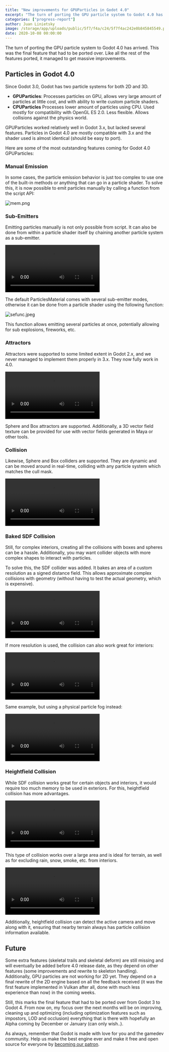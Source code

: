 ```yaml
---
title: "New improvements for GPUParticles in Godot 4.0"
excerpt: "The turn of porting the GPU particle system to Godot 4.0 has arrived. This was the final feature that had to be ported over. Like all the rest of the features ported, it managed to get massive improvements."
categories: ["progress-report"]
author: Juan Linietsky
image: /storage/app/uploads/public/5f7/f4a/c24/5f7f4ac242e0b845845549.png
date: 2020-10-08 00:00:00
---
```


The turn of porting the GPU particle system to Godot 4.0 has arrived. This was the final feature that had to be ported over. Like all the rest of the features ported, it managed to get massive improvements.

## Particles in Godot 4.0

Since Godot 3.0, Godot has two particle systems for both 2D and 3D.

* **GPUParticles**: Processes particles on GPU, allows very large amount of particles at little cost, and with ability to write custom particle shaders.
* **CPUParticles** Processes lower amount of particles using CPU. Used mostly for compatibility with OpenGL ES 2.0. Less flexible. Allows collisions against the physics world.

GPUParticles worked relatively well in Godot 3.x, but lacked several features. Particles in Godot 4.0 are mostly compatible with 3.x and the shader used is almost identical (should be easy to port).

Here are some of the most outstanding features coming for Godot 4.0 GPUParticles:

### Manual Emission

In some cases, the particle emission behavior is just too complex to use one of the built-in methods or anything that can go in a particle shader. To solve this, it is now possible to emit particles manually by calling a function from the script API:

![mem.png](/storage/app/uploads/public/5f7/f43/bd9/5f7f43bd98b90925234717.png)

### Sub-Emitters

Emitting particles manually is not only possible from script. It can also be done from within a particle shader itself by chaining another particle system as a sub-emitter.

<video controls>
<source src="/storage/app/media/4.0/particles/sub_emitter.mp4" type="video/mp4">
</video>

The default ParticlesMaterial comes with several sub-emitter modes, otherwise it can be done from a particle shader using the following function:

![sefunc.jpeg](/storage/app/uploads/public/5f7/f44/dc3/5f7f44dc3c34f793434163.jpeg)

This function allows emitting several particles at once, potentially allowing for sub explosions, fireworks, etc.

### Attractors

Attractors were supported to some limited extent in Godot 2.x, and we never managed to implement them properly in 3.x. They now fully work in 4.0.


<video controls>
<source src="/storage/app/media/4.0/particles/attractor.mp4" type="video/mp4">
</video>


Sphere and Box attractors are supported. Additionally, a 3D vector field texture can be provided for use with vector fields generated in Maya or other tools.

### Collision

Likewise, Sphere and Box colliders are supported. They are dynamic and can be moved around in real-time, colliding with any particle system which matches the cull mask.

<video controls>
<source src="/storage/app/media/4.0/particles/pcol.mp4" type="video/mp4">
</video>

### Baked SDF Collision

Still, for complex interiors, creating all the collisions with boxes and spheres can be a hassle. Additionally, you may want collider objects with more complex shapes to interact with particles.

To solve this, the SDF collider was added. It bakes an area of a custom resolution as a signed distance field. This allows approximate complex collisions with geometry (without having to test the actual geometry, which is expensive).

<video controls>
<source src="/storage/app/media/4.0/particles/sdf_collision.mp4" type="video/mp4">
</video>


If more resolution is used, the collision can also work great for interiors:

<video controls>
<source src="/storage/app/media/4.0/particles/sdf_particles.mp4" type="video/mp4">
</video>

Same example, but using a physical particle fog instead:

<video controls>
<source src="/storage/app/media/4.0/particles/fog.mp4" type="video/mp4">
</video>


### Heightfield Collision

While SDF collision works great for certain objects and interiors, it would require too much memory to be used in exteriors. For this, heightfield collision has more advantages.

<video controls>
<source src="/storage/app/media/4.0/particles/heightmap.mp4" type="video/mp4">
</video>

This type of collision works over a large area and is ideal for terrain, as well as for excluding rain, snow, smoke, etc. from interiors.

<video controls>
<source src="/storage/app/media/4.0/particles/window.mp4" type="video/mp4">
</video>

Additionally, heightfield collision can detect the active camera and move along with it, ensuring that nearby terrain always has particle collision information available.


## Future

Some extra features (skeletal trails and skeletal deform) are still missing and will eventually be added before 4.0 release date, as they depend on other features (some improvements and rewrite to skeleton handling). Additionally, GPU particles are not working for 2D yet. They depend on a final rewrite of the 2D engine based on all the feedback received (it was the first feature implemented in Vulkan after all, done with much less experience than now) in the coming weeks.

Still, this marks the final feature that had to be ported over from Godot 3 to Godot 4. From now on, my focus over the next months will be on improving, cleaning up and optimizing (including optimization features such as impostors, LOD and occlusion) everything that is there with hopefully an Alpha coming by December or January (can only wish..).

As always, remember that Godot is made with love for you and the gamedev community. Help us make the best engine ever and make it free and open source for everyone by [becoming our patron](https://www.patreon.com/godotengine).
